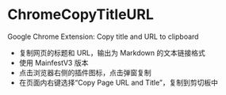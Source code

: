 # ChromeCopyTitleURL

Google Chrome Extension: Copy title and URL to clipboard

- 复制网页的标题和 URL，输出为 Markdown 的文本链接格式
- 使用 MainfestV3 版本
- 点击浏览器右侧的插件图标，点击弹窗复制
- 在页面内右键选择“Copy Page URL and Title”，复制到剪切板中

